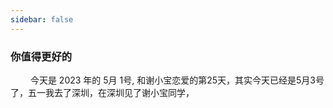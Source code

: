```yaml
---
sidebar: false
---
```

### 你值得更好的
&emsp; &emsp;今天是 2023 年的 5月 1号, 和谢小宝恋爱的第25天，其实今天已经是5月3号了，五一我去了深圳，在深圳见了谢小宝同学，
&emsp; &emsp;